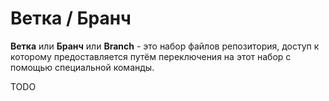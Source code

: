 # Ветка / Бранч #

**Ветка** или **Бранч** или **Branch** - это набор файлов репозитория, доступ к которому предоставляется путём переключения на этот набор с помощью специальной команды.

TODO
